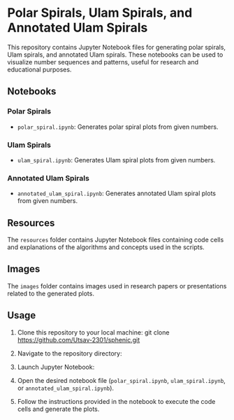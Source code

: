 # Polar Spirals, Ulam Spirals, and Annotated Ulam Spirals

This repository contains Jupyter Notebook files for generating polar spirals, Ulam spirals, and annotated Ulam spirals. These notebooks can be used to visualize number sequences and patterns, useful for research and educational purposes.

## Notebooks

### Polar Spirals
- `polar_spiral.ipynb`: Generates polar spiral plots from given numbers.

### Ulam Spirals
- `ulam_spiral.ipynb`: Generates Ulam spiral plots from given numbers.

### Annotated Ulam Spirals
- `annotated_ulam_spiral.ipynb`: Generates annotated Ulam spiral plots from given numbers.

## Resources

The `resources` folder contains Jupyter Notebook files containing code cells and explanations of the algorithms and concepts used in the scripts.

## Images

The `images` folder contains images used in research papers or presentations related to the generated plots.

## Usage

1. Clone this repository to your local machine: git clone https://github.com/Utsav-2301/sphenic.git

2. Navigate to the repository directory:

3. Launch Jupyter Notebook:

4. Open the desired notebook file (`polar_spiral.ipynb`, `ulam_spiral.ipynb`, or `annotated_ulam_spiral.ipynb`).

5. Follow the instructions provided in the notebook to execute the code cells and generate the plots.

